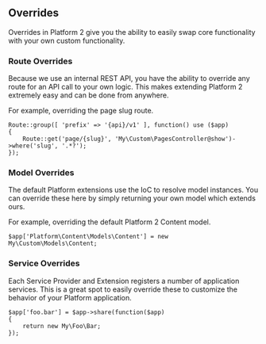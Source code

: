 ## Overrides

Overrides in Platform 2 give you the ability to easily swap core functionality with your own custom functionality.

### Route Overrides

Because we use an internal REST API, you have the ability to override any route for an API call to your own logic. This makes extending Platform 2 extremely easy and can be done from anywhere.

For example, overriding the page slug route.

	Route::group([ 'prefix' => '{api}/v1' ], function() use ($app)
	{
		Route::get('page/{slug}', 'My\Custom\PagesController@show')->where('slug', '.*?');
	});

### Model Overrides

The default Platform extensions use the IoC to resolve model instances. You can override these here by simply returning your own model which extends ours.

For example, overriding the default Platform 2 Content model.

	$app['Platform\Content\Models\Content'] = new My\Custom\Models\Content;

### Service Overrides

Each Service Provider and Extension registers a number of application services. This is a great spot to easily override these to customize the behavior of your Platform application.

	$app['foo.bar'] = $app->share(function($app)
	{
		return new My\Foo\Bar;
	});

